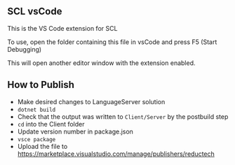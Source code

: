 ## SCL vsCode

This is the VS Code extension for SCL

To use, open the folder containing this file in vsCode and press F5 (Start Debugging)

This will open another editor window with the extension enabled.

## How to Publish

- Make desired changes to LanguageServer solution
- `dotnet build`
- Check that the output was written to `Client/Server` by the postbuild step
- `cd` into the Client folder
- Update version number in package.json
- `vsce package`
- Upload the file to https://marketplace.visualstudio.com/manage/publishers/reductech